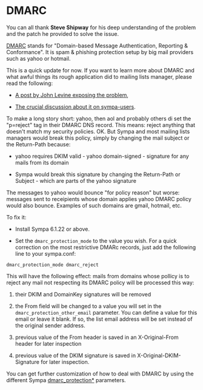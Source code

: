 DMARC
=====

You can all thank **Steve Shipway** for his deep understanding of the problem and the patch he provided to solve the issue.

[DMARC](http://www.dmarc.org/) stands for "Domain-based Message Authentication, Reporting & Conformance". It is spam & phishing protection setup by big mail providers such as yahoo or hotmail.

This is a quick update for now. If you want to learn more about DMARC and what awful things its rough application did to mailing lists manager, please read the following:

  - [A post by John Levine exposing the problem](http://jrl.guru/Email/yahoobomb.html),

  - [The crucial discussion about it on sympa-users](https://listes.renater.fr/sympa/arc/sympa-users/2014-04/msg00026.html).

To make a long story short: yahoo, then aol and probably others di set the "p=reject" tag in their DMARC DNS record. This means: reject anything that doesn't match my security policies. OK. But Sympa and most mailing lists managers would break this policy, simply by changing the mail subject or the Return-Path because:

  - yahoo requires DKIM valid - yahoo domain-signed - signature for any mails from its domain

  - Sympa would break this signature by changing the Return-Path or Subject - which are parts of the yahoo signature

The messages to yahoo would bounce "for policy reason" but worse: messages sent to receipients whose domain applies yahoo DMARC policy would also bounce. Examples of such domains are gmail, hotmail, etc.

To fix it:

  - Install Sympa 6.1.22 or above.

  - Set the `dmarc_protection_mode` to the value you wish. For a quick correction on the most restrictive DMARc records, just add the following line to your sympa.conf:

``` code
dmarc_protection_mode dmarc_reject
```

This will have the following effect: mails from domains whose pollicy is to reject any mail not respecting its DMARC policy will be processed this way:

  1. their DKIM and DomainKey signatures will be removed

  2. the From field will be changed to a value you will set in the `dmarc_protection_other_email` parameter. You can define a value for this email or leave it blank. If so, the list email address will be set instead of the original sender address.

  3. previous value of the From header is saved in an X-Original-From header for later inspection

  4. previous value of the DKIM signature is saved in X-Original-DKIM-Signature for later inspection.

You can get further customization of how to deal with DMARC by using the different Sympa [dmarc_protection*](../man/sympa.conf.5.md#dmarc-protection) parameters.
